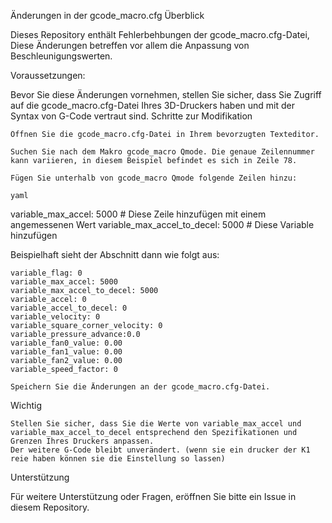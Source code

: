 Änderungen in der gcode_macro.cfg
Überblick

Dieses Repository enthält Fehlerbehbungen der gcode_macro.cfg-Datei, Diese Änderungen betreffen vor allem die Anpassung von Beschleunigungswerten.


Voraussetzungen:

Bevor Sie diese Änderungen vornehmen, stellen Sie sicher, dass Sie Zugriff auf die gcode_macro.cfg-Datei Ihres 3D-Druckers haben und mit der Syntax von G-Code vertraut sind.
Schritte zur Modifikation

    Öffnen Sie die gcode_macro.cfg-Datei in Ihrem bevorzugten Texteditor.

    Suchen Sie nach dem Makro gcode_macro Qmode. Die genaue Zeilennummer kann variieren, in diesem Beispiel befindet es sich in Zeile 78.

    Fügen Sie unterhalb von gcode_macro Qmode folgende Zeilen hinzu:

    yaml

variable_max_accel: 5000  # Diese Zeile hinzufügen mit einem angemessenen Wert
variable_max_accel_to_decel: 5000 # Diese Variable hinzufügen

Beispielhaft sieht der Abschnitt dann wie folgt aus:



    variable_flag: 0
    variable_max_accel: 5000
    variable_max_accel_to_decel: 5000
    variable_accel: 0
    variable_accel_to_decel: 0
    variable_velocity: 0
    variable_square_corner_velocity: 0
    variable_pressure_advance:0.0
    variable_fan0_value: 0.00
    variable_fan1_value: 0.00
    variable_fan2_value: 0.00
    variable_speed_factor: 0

    Speichern Sie die Änderungen an der gcode_macro.cfg-Datei.

Wichtig

    Stellen Sie sicher, dass Sie die Werte von variable_max_accel und variable_max_accel_to_decel entsprechend den Spezifikationen und Grenzen Ihres Druckers anpassen.
    Der weitere G-Code bleibt unverändert. (wenn sie ein drucker der K1 reie haben können sie die Einstellung so lassen)

Unterstützung

Für weitere Unterstützung oder Fragen, eröffnen Sie bitte ein Issue in diesem Repository.



